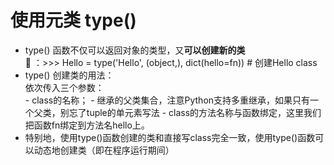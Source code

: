 # 使用元类 type()
- type() 函数不仅可以返回对象的类型，又<strong>可以创建新的类</strong> <br/>
🌰 ：>>> Hello = type('Hello', (object,), dict(hello=fn)) # 创建Hello class
- type() 创建类的用法：<br/>
依次传入三个参数：<br/>
        - class的名称；
        - 继承的父类集合，注意Python支持多重继承，如果只有一个父类，别忘了tuple的单元素写法
        - class的方法名称与函数绑定，这里我们把函数fn绑定到方法名hello上。
- 特别地，使用type()函数创建的类和直接写class完全一致，使用type()函数可以动态地创建类（即在程序运行期间）